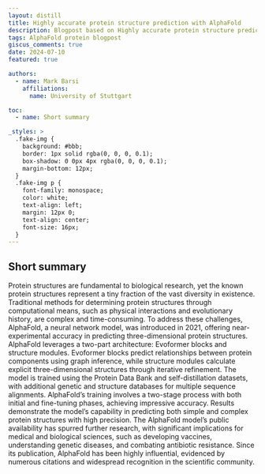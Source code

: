 ```yaml
---
layout: distill
title: Highly accurate protein structure prediction with AlphaFold
description: Blogpost based on Highly accurate protein structure prediction with AlphaFold article by Nature
tags: AlphaFold protein blogpost
giscus_comments: true
date: 2024-07-10
featured: true

authors:
  - name: Mark Barsi
    affiliations:
      name: University of Stuttgart

toc:
  - name: Short summary

_styles: >
  .fake-img {
    background: #bbb;
    border: 1px solid rgba(0, 0, 0, 0.1);
    box-shadow: 0 0px 4px rgba(0, 0, 0, 0.1);
    margin-bottom: 12px;
  }
  .fake-img p {
    font-family: monospace;
    color: white;
    text-align: left;
    margin: 12px 0;
    text-align: center;
    font-size: 16px;
  }
---
```


## Short summary

Protein structures are fundamental to biological research, yet the known protein structures represent a tiny fraction of the vast diversity in existence. Traditional methods for determining protein structures through computational means, such as physical interactions and evolutionary history, are complex and time-consuming. To address these challenges, AlphaFold, a neural network model, was introduced in 2021, offering near-experimental accuracy in predicting three-dimensional protein structures. AlphaFold leverages a two-part architecture: Evoformer blocks and structure modules. Evoformer blocks predict relationships between protein components using graph inference, while structure modules calculate explicit three-dimensional structures through iterative refinement. The model is trained using the Protein Data Bank and self-distillation datasets, with additional genetic and structure databases for multiple sequence alignments. AlphaFold’s training involves a two-stage process with both initial and fine-tuning phases, achieving impressive accuracy. Results demonstrate the model’s capability in predicting both simple and complex protein structures with high precision. The AlphaFold model’s public availability has spurred further research, with significant implications for medical and biological sciences, such as developing vaccines, understanding genetic diseases, and combating antibiotic resistance. Since its publication, AlphaFold has been highly influential, evidenced by numerous citations and widespread recognition in the scientific community.
